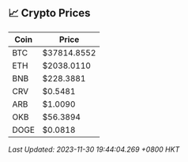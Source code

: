 ## 📈 Crypto Prices

| Coin | Price |
| ---- | ----- |
| BTC | $37814.8552 |
| ETH | $2038.0110 |
| BNB | $228.3881 |
| CRV | $0.5481 |
| ARB | $1.0090 |
| OKB | $56.3894 |
| DOGE | $0.0818 |

_Last Updated: 2023-11-30 19:44:04.269 +0800 HKT_